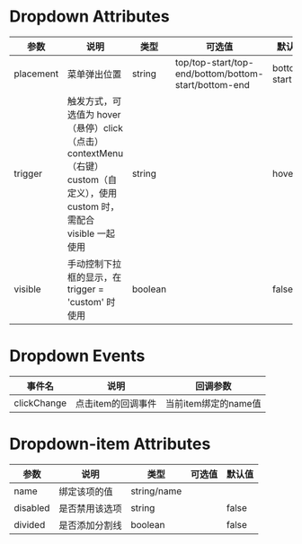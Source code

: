 
# Dropdown Attributes

参数|说明|类型|可选值|默认值
-|-|-|-|-|
placement|菜单弹出位置|string|top/top-start/top-end/bottom/bottom-start/bottom-end|bottom-start
trigger|触发方式，可选值为 hover（悬停）click（点击）contextMenu（右键）custom（自定义），使用 custom 时，需配合 visible 一起使用|string||hover
visible|手动控制下拉框的显示，在 trigger = 'custom' 时使用|boolean||false

# Dropdown Events

事件名|说明|回调参数
-|-|-|
clickChange|点击item的回调事件|当前item绑定的name值

# Dropdown-item Attributes

参数|说明|类型|可选值|默认值
-|-|-|-|-|
name|绑定该项的值|string/name||
disabled|是否禁用该选项|string||false
divided|是否添加分割线|boolean||false